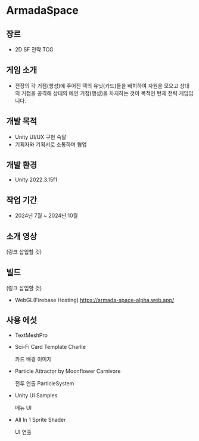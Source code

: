 # ArmadaSpace
## 장르
- 2D SF 전략 TCG
## 게임 소개
- 전장의 각 거점(행성)에 주어진 덱의 유닛(카드)들을 배치하여 자원을 모으고 상대의 거점을 공격해 상대의 메인 거점(행성)을 차지하는 것이 목적인 턴제 전략 게임입니다.
## 개발 목적
- Unity UI/UX 구현 숙달
- 기획자와 기획서로 소통하며 협업
## 개발 환경
- Unity 2022.3.15f1
## 작업 기간
- 2024년 7월 ~ 2024년 10월
## 소개 영상
(링크 삽입할 것)
## 빌드
(링크 삽입할 것)
- WebGL(Firebase Hosting) https://armada-space-alpha.web.app/

## 사용 에섯
- TextMeshPro
- Sci-Fi Card Template Charlie
  
  카드 배경 이미지
- Particle Attractor by Moonflower Carnivore
  
  전투 연출 ParticleSystem
- Unity UI Samples
  
  메뉴 UI
- All In 1 Sprite Shader
  
  UI 연출
